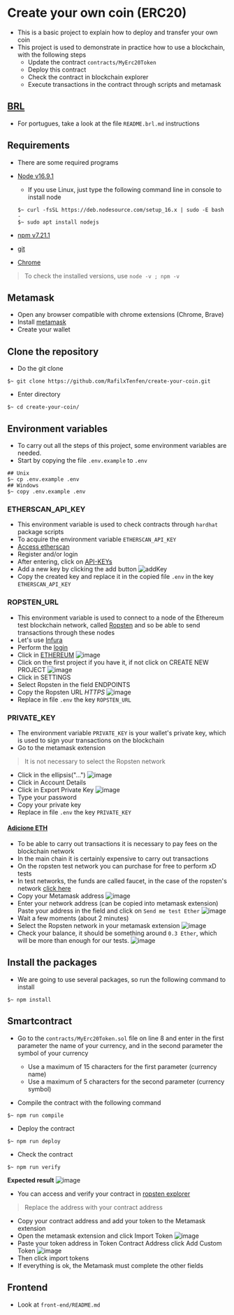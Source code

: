# Create your own coin (ERC20)

- This is a basic project to explain how to deploy and transfer your own coin
- This project is used to demonstrate in practice how to use a blockchain, with the following steps
  - Update the contract `contracts/MyErc20Token`
  - Deploy this contract
  - Check the contract in blockchain explorer
  - Execute transactions in the contract through scripts and metamask

## [BRL](https://github.com/RafilxTenfen/create-your-coin/blob/main/README.brl.md)

- For portugues, take a look at the file `README.brl.md` instructions

## Requirements

- There are some required programs
- [Node v16.9.1](https://nodejs.org/en/blog/release/v16.9.1/)
  - If you use Linux, just type the following command line in console to install node

  ```shell
  $~ curl -fsSL https://deb.nodesource.com/setup_16.x | sudo -E bash -
  $~ sudo apt install nodejs
  ```

- [npm v7.21.1](https://docs.npmjs.com/downloading-and-installing-node-js-and-npm)
- [git](https://github.com/git-guides/install-git)
- [Chrome](https://www.google.com/chrome/)

> To check the installed versions, use `node -v ; npm -v`

## Metamask

- Open any browser compatible with chrome extensions (Chrome, Brave)
- Install [metamask](https://chrome.google.com/webstore/detail/metamask/nkbihfbeogaeaoehlefnkodbefgpgknn?hl=en)
- Create your wallet

## Clone the repository

- Do the git clone

```shell
$~ git clone https://github.com/RafilxTenfen/create-your-coin.git
```

- Enter directory

```shell
$~ cd create-your-coin/
```

## Environment variables

- To carry out all the steps of this project, some environment variables are needed.
- Start by copying the file `.env.example` to `.env`

```shell
## Unix
$~ cp .env.example .env
## Windows
$~ copy .env.example .env
```

### ETHERSCAN_API_KEY

- This environment variable is used to check contracts through `hardhat` package scripts
- To acquire the environment variable `ETHERSCAN_API_KEY`
- [Access etherscan](https://etherscan.io/login)
- Register and/or login
- After entering, click on [API-KEYs](https://etherscan.io/myapikey)
- Add a new key by clicking the add button
![addKey](https://i.imgur.com/WCXMrX0.png)
- Copy the created key and replace it in the copied file `.env` in the key `ETHERSCAN_API_KEY`

### ROPSTEN_URL

- This environment variable is used to connect to a node of the Ethereum test blockchain network, called [Ropsten](https://ropsten.etherscan.io/) and so be able to send transactions through these nodes
- Let's use [Infura](https://infura.io/)
- Perform the [login](https://infura.io/login)
- Click in [ETHEREUM](https://infura.io/dashboard/ethereum)
![image](https://i.imgur.com/KWnGPDL.png)
- Click on the first project if you have it, if not click on CREATE NEW PROJECT
![image](https://i.imgur.com/9Zi0bNk.png)
- Click in SETTINGS
- Select Ropsten in the field ENDPOINTS
- Copy the Ropsten URL *HTTPS*
![image](https://i.imgur.com/8BUBnlM.png)
- Replace in file `.env` the key `ROPSTEN_URL`

### PRIVATE_KEY

- The environment variable `PRIVATE_KEY` is your wallet's private key, which is used to sign your transactions on the blockchain
- Go to the metamask extension

> It is not necessary to select the Ropsten network

- Click in the ellipsis("...")
![image](https://i.imgur.com/mCZCCFu.png)
- Click in Account Details
- Click in Export Private Key
![image](https://i.imgur.com/Zq4VgOC.png)
- Type your password
- Copy your private key
- Replace in file `.env` the key `PRIVATE_KEY`

#### [Adicione ETH](https://faucet.ropsten.be/)

- To be able to carry out transactions it is necessary to pay fees on the blockchain network
- In the main chain it is certainly expensive to carry out transactions
- On the ropsten test network you can purchase for free to perform xD tests
- In test networks, the funds are called faucet, in the case of the ropsten's network [click here](https://faucet.ropsten.be/)
- Copy your Metamask address
![image](https://i.imgur.com/RSxAQDM.png)
- Enter your network address (can be copied into metamask extension) Paste your address in the field and click on `Send me test Ether`
![image](https://i.imgur.com/vtO9oSz.png)
- Wait a few moments (about 2 minutes)
- Select the Ropsten network in your metamask extension
![image](https://i.imgur.com/a1IB1mp.png)
- Check your balance, it should be something around `0.3 Ether`, which will be more than enough for our tests.
![image](https://i.imgur.com/KViAZa9.png)

## Install the packages

- We are going to use several packages, so run the following command to install

```shell
$~ npm install
```

## Smartcontract

- Go to the `contracts/MyErc20Token.sol` file on line 8 and enter in the first parameter the name of your currency, and in the second parameter the symbol of your currency
  - Use a maximum of 15 characters for the first parameter (currency name)
  - Use a maximum of 5 characters for the second parameter (currency symbol)

- Compile the contract with the following command

```shell
$~ npm run compile
```

- Deploy the contract

```shell
$~ npm run deploy
```

- Check the contract

```shell
$~ npm run verify
```

__Expected result__
![image](https://i.imgur.com/VXxLOe1.png)

- You can access and verify your contract in [ropsten explorer](https://ropsten.etherscan.io/address/0x15798879739613A0eF95bb8831F155a32d1437D7)

> Replace the address with your contract address

- Copy your contract address and add your token to the Metamask extension
- Open the metamask extension and click Import Token
![image](https://i.imgur.com/0C2MdMT.png)
- Paste your token address in Token Contract Address click Add Custom Token
![image](https://i.imgur.com/cFg0h85.png)
- Then click import tokens
- If everything is ok, the Metamask must complete the other fields

## Frontend

- Look at `front-end/README.md`
